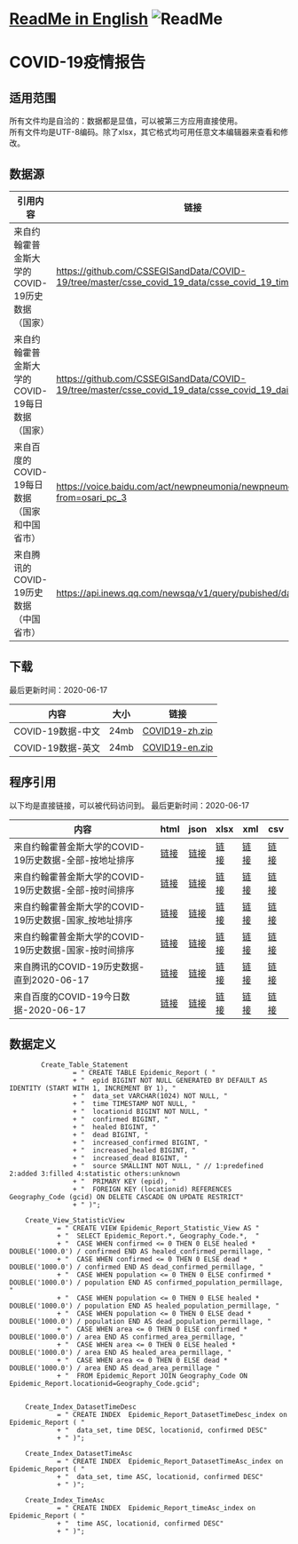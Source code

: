 # [ReadMe in English](https://github.com/Mararsh/MyBox_data/tree/master/COVID19/en)  ![ReadMe](https://mararsh.github.io/MyBox_data/iconGo.png)   

# COVID-19疫情报告

## 适用范围   

所有文件均是自洽的：数据都是显值，可以被第三方应用直接使用。    
所有文件均是UTF-8编码。除了xlsx，其它格式均可用任意文本编辑器来查看和修改。

## 数据源

| 引用内容 | 链接 |    
| --- | --- |   
| 来自约翰霍普金斯大学的COVID-19历史数据（国家） | https://github.com/CSSEGISandData/COVID-19/tree/master/csse_covid_19_data/csse_covid_19_time_series/ |       
| 来自约翰霍普金斯大学的COVID-19每日数据（国家） | https://github.com/CSSEGISandData/COVID-19/tree/master/csse_covid_19_data/csse_covid_19_daily_reports |       
| 来自百度的COVID-19每日数据（国家和中国省市） | https://voice.baidu.com/act/newpneumonia/newpneumonia/?from=osari_pc_3 |       
| 来自腾讯的COVID-19历史数据（中国省市） | https://api.inews.qq.com/newsqa/v1/query/pubished/daily/list? |       
 
## 下载

最后更新时间：2020-06-17 

| 内容 | 大小 | 链接 |    
| --- | --- |  --- |   
| COVID-19数据-中文 | 24mb | [COVID19-zh.zip](https://github.com/Mararsh/MyBox_data/releases/download/v1.3/COVID19-zh.zip) |       
| COVID-19数据-英文 | 24mb | [COVID19-en.zip](https://github.com/Mararsh/MyBox_data/releases/download/v1.3/COVID19-en.zip) |       


## 程序引用

以下均是直接链接，可以被代码访问到。 最后更新时间：2020-06-17      

| 内容 | html | json | xlsx | xml | csv | 
| --- | --- | --- | --- | --- | --- | 
| 来自约翰霍普金斯大学的COVID-19历史数据-全部-按地址排序 |  [链接](http://mararsh.github.io/MyBox_data/COVID19/zh/COVID-19_JHU_地址.htm) | [链接](http://mararsh.github.io/MyBox_data/COVID19/zh/COVID-19_JHU_地址.json) | [链接](http://mararsh.github.io/MyBox_data/COVID19/zh/COVID-19_JHU_地址.xlsx) | [链接](http://mararsh.github.io/MyBox_data/COVID19/zh/COVID-19_JHU_地址.xml) | [链接](http://mararsh.github.io/MyBox_data/COVID19/zh/COVID-19_JHU_地址.csv) |        
| 来自约翰霍普金斯大学的COVID-19历史数据-全部-按时间排序 |  [链接](http://mararsh.github.io/MyBox_data/COVID19/zh/COVID-19_JHU_时间.htm) | [链接](http://mararsh.github.io/MyBox_data/COVID19/zh/COVID-19_JHU_时间.json) | [链接](http://mararsh.github.io/MyBox_data/COVID19/zh/COVID-19_JHU_时间.xlsx) | [链接](http://mararsh.github.io/MyBox_data/COVID19/zh/COVID-19_JHU_时间.xml) | [链接](http://mararsh.github.io/MyBox_data/COVID19/zh/COVID-19_JHU_时间.csv) |         
| 来自约翰霍普金斯大学的COVID-19历史数据-国家_按地址排序 |  [链接](http://mararsh.github.io/MyBox_data/COVID19/zh/COVID-19_JHU_国家_时间.htm) | [链接](http://mararsh.github.io/MyBox_data/COVID19/zh/COVID-19_JHU_国家_时间.json) | [链接](http://mararsh.github.io/MyBox_data/COVID19/zh/COVID-19_JHU_国家_时间.xlsx) | [链接](http://mararsh.github.io/MyBox_data/COVID19/zh/COVID-19_JHU_国家_时间.xml) | [链接](http://mararsh.github.io/MyBox_data/COVID19/zh/COVID-19_JHU_国家_时间.csv) |   
| 来自约翰霍普金斯大学的COVID-19历史数据-国家-按时间排序 |  [链接](http://mararsh.github.io/MyBox_data/COVID19/zh/COVID-19_JHU_时间_国家.htm) | [链接](http://mararsh.github.io/MyBox_data/COVID19/zh/COVID-19_JHU_时间_国家.json) | [链接](http://mararsh.github.io/MyBox_data/COVID19/zh/COVID-19_JHU_时间_国家.xlsx) | [链接](http://mararsh.github.io/MyBox_data/COVID19/zh/COVID-19_JHU_时间_国家.xml) | [链接](http://mararsh.github.io/MyBox_data/COVID19/zh/COVID-19_JHU_时间_国家.csv) |   
| 来自腾讯的COVID-19历史数据-直到2020-06-17 |  [链接](http://mararsh.github.io/MyBox_data/COVID19/zh/COVID-19_Tecent_2020-06-17.htm) | [链接](http://mararsh.github.io/MyBox_data/COVID19/zh/COVID-19_Tecent_2020-06-17.json) | [链接](http://mararsh.github.io/MyBox_data/COVID19/zh/COVID-19_Tecent_2020-06-17.xlsx) | [链接](http://mararsh.github.io/MyBox_data/COVID19/zh/COVID-19_Tecent_2020-06-17.xml) | [链接](http://mararsh.github.io/MyBox_data/COVID19/zh/COVID-19_Tecent_2020-06-17.csv) |   
| 来自百度的COVID-19今日数据-2020-06-17 |  [链接](http://mararsh.github.io/MyBox_data/COVID19/zh/COVID-19_Baidu_2020-06-17.htm) | [链接](http://mararsh.github.io/MyBox_data/COVID19/zh/COVID-19_Baidu_2020-06-17.json) | [链接](http://mararsh.github.io/MyBox_data/COVID19/zh/COVID-19_Baidu_2020-06-17.xlsx) | [链接](http://mararsh.github.io/MyBox_data/COVID19/zh/COVID-19_Baidu_2020-06-17.xml) | [链接](http://mararsh.github.io/MyBox_data/COVID19/zh/COVID-19_Baidu_2020-06-17.csv) |  
 

## 数据定义
```
        Create_Table_Statement
                = " CREATE TABLE Epidemic_Report ( "
                + "  epid BIGINT NOT NULL GENERATED BY DEFAULT AS IDENTITY (START WITH 1, INCREMENT BY 1), "
                + "  data_set VARCHAR(1024) NOT NULL, "
                + "  time TIMESTAMP NOT NULL, "
                + "  locationid BIGINT NOT NULL, "
                + "  confirmed BIGINT, "
                + "  healed BIGINT, "
                + "  dead BIGINT, "
                + "  increased_confirmed BIGINT, "
                + "  increased_healed BIGINT, "
                + "  increased_dead BIGINT, "
                + "  source SMALLINT NOT NULL, " // 1:predefined 2:added 3:filled 4:statistic others:unknown
                + "  PRIMARY KEY (epid), "
                + "  FOREIGN KEY (locationid) REFERENCES Geography_Code (gcid) ON DELETE CASCADE ON UPDATE RESTRICT"
                + " )";

    Create_View_StatisticView
            = " CREATE VIEW Epidemic_Report_Statistic_View AS "
            + "  SELECT Epidemic_Report.*, Geography_Code.*,  "
            + "  CASE WHEN confirmed <= 0 THEN 0 ELSE healed * DOUBLE('1000.0') / confirmed END AS healed_confirmed_permillage, "
            + "  CASE WHEN confirmed <= 0 THEN 0 ELSE dead * DOUBLE('1000.0') / confirmed END AS dead_confirmed_permillage, "
            + "  CASE WHEN population <= 0 THEN 0 ELSE confirmed * DOUBLE('1000.0') / population END AS confirmed_population_permillage, "
            + "  CASE WHEN population <= 0 THEN 0 ELSE healed * DOUBLE('1000.0') / population END AS healed_population_permillage, "
            + "  CASE WHEN population <= 0 THEN 0 ELSE dead * DOUBLE('1000.0') / population END AS dead_population_permillage, "
            + "  CASE WHEN area <= 0 THEN 0 ELSE confirmed * DOUBLE('1000.0') / area END AS confirmed_area_permillage, "
            + "  CASE WHEN area <= 0 THEN 0 ELSE healed * DOUBLE('1000.0') / area END AS healed_area_permillage, "
            + "  CASE WHEN area <= 0 THEN 0 ELSE dead * DOUBLE('1000.0') / area END AS dead_area_permillage "
            + "  FROM Epidemic_Report JOIN Geography_Code ON Epidemic_Report.locationid=Geography_Code.gcid";


    Create_Index_DatasetTimeDesc
            = " CREATE INDEX  Epidemic_Report_DatasetTimeDesc_index on Epidemic_Report ( "
            + "  data_set, time DESC, locationid, confirmed DESC"
            + " )";

    Create_Index_DatasetTimeAsc
            = " CREATE INDEX  Epidemic_Report_DatasetTimeAsc_index on Epidemic_Report ( "
            + "  data_set, time ASC, locationid, confirmed DESC"
            + " )";

    Create_Index_TimeAsc
            = " CREATE INDEX  Epidemic_Report_timeAsc_index on Epidemic_Report ( "
            + "  time ASC, locationid, confirmed DESC"
            + " )";

```



